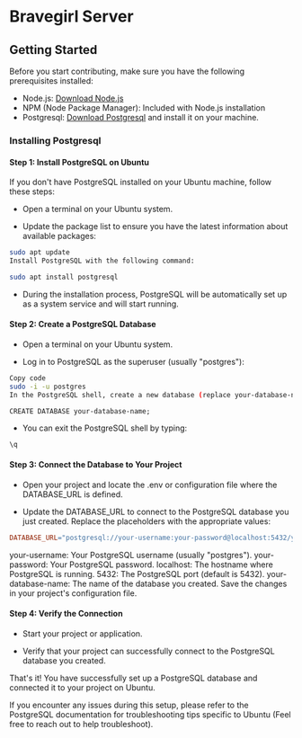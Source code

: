 # Bravegirl Server

## Getting Started

Before you start contributing, make sure you have the following prerequisites installed:

- Node.js: [Download Node.js](https://nodejs.org/)
- NPM (Node Package Manager): Included with Node.js installation
- Postgresql: [Download Postgresql](https://www.postgresql.org/download/) and install it on your machine.

### Installing Postgresql


#### Step 1: Install PostgreSQL on Ubuntu


If you don't have PostgreSQL installed on your Ubuntu machine, follow these steps:

- Open a terminal on your Ubuntu system.

- Update the package list to ensure you have the latest information about available packages:

```bash
sudo apt update
Install PostgreSQL with the following command:
```


```bash
sudo apt install postgresql
```


- During the installation process, PostgreSQL will be automatically set up as a system service and will start running.

#### Step 2: Create a PostgreSQL Database


- Open a terminal on your Ubuntu system.

- Log in to PostgreSQL as the superuser (usually "postgres"):

```bash
Copy code
sudo -i -u postgres
In the PostgreSQL shell, create a new database (replace your-database-name with your desired database name):
```


```postgresql
CREATE DATABASE your-database-name;
```


- You can exit the PostgreSQL shell by typing:

```sql
\q
```


#### Step 3: Connect the Database to Your Project

- Open your project and locate the .env or configuration file where the DATABASE_URL is defined.

- Update the DATABASE_URL to connect to the PostgreSQL database you just created. Replace the placeholders with the appropriate values:

```makefile
DATABASE_URL="postgresql://your-username:your-password@localhost:5432/your-database-name"
```


your-username: Your PostgreSQL username (usually "postgres").
your-password: Your PostgreSQL password.
localhost: The hostname where PostgreSQL is running.
5432: The PostgreSQL port (default is 5432).
your-database-name: The name of the database you created.
Save the changes in your project's configuration file.

#### Step 4: Verify the Connection

- Start your project or application.

- Verify that your project can successfully connect to the PostgreSQL database you created.

That's it! You have successfully set up a PostgreSQL database and connected it to your project on Ubuntu.

If you encounter any issues during this setup, please refer to the PostgreSQL documentation for troubleshooting tips specific to Ubuntu (Feel free to reach out to help troubleshoot).
